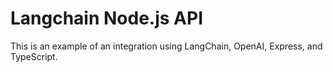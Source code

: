 # Langchain Node.js API

This is an example of an integration using LangChain, OpenAI, Express, and TypeScript.
